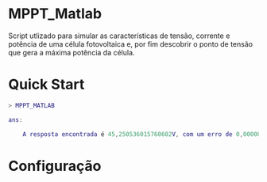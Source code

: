 # MPPT_Matlab
  Script utlizado para simular as características de tensão, corrente e potência de uma célula fotovoltaica e, por fim descobrir o ponto de tensão que gera a máxima potência da célula.
  
# Quick Start
```Matlab Console
> MPPT_MATLAB

ans:

    A resposta encontrada é 45,250536015760602V, com um erro de 0,000000000902219W
```

# Configuração

